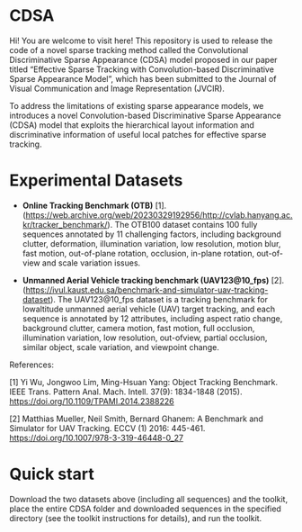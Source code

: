 # CDSA

Hi! You are welcome to visit here! This repository is used to release the code of a novel sparse tracking method called the Convolutional Discriminative Sparse Appearance (CDSA) model proposed in our paper titled “Effective Sparse Tracking with Convolution-based Discriminative Sparse Appearance Model”, which has been submitted to the Journal of Visual Communication and Image Representation (JVCIR).

To address the limitations of existing sparse appearance models, we introduces a novel Convolution-based Discriminative Sparse Appearance (CDSA) model that exploits the hierarchical layout information and discriminative information of useful local patches for effective sparse tracking. 

# Experimental Datasets
* **Online Tracking Benchmark (OTB)** [1]. (https://web.archive.org/web/20230329192956/http://cvlab.hanyang.ac.kr/tracker_benchmark/). The OTB100 dataset contains 100 fully sequences annotated by 11 challenging factors, including background clutter, deformation, illumination variation, low resolution, motion blur, fast motion, out-of-plane rotation, occlusion, in-plane rotation, out-of-view and scale variation issues.

* **Unmanned Aerial Vehicle tracking benchmark (UAV123@10_fps)** [2]. (https://ivul.kaust.edu.sa/benchmark-and-simulator-uav-tracking-dataset). The UAV123@10_fps dataset is a tracking benchmark for lowaltitude unmanned aerial vehicle (UAV) target tracking, and each sequence is annotated by 12 attributes, including aspect ratio change, background clutter, camera motion, fast motion, full occlusion, illumination variation, low resolution, out-ofview, partial occlusion, similar object, scale variation, and viewpoint change.
 
References:

[1] Yi Wu, Jongwoo Lim, Ming-Hsuan Yang: Object Tracking Benchmark. IEEE Trans. Pattern Anal. Mach. Intell. 37(9): 1834-1848 (2015). https://doi.org/10.1109/TPAMI.2014.2388226

[2] Matthias Mueller, Neil Smith, Bernard Ghanem: A Benchmark and Simulator for UAV Tracking. ECCV (1) 2016: 445-461. https://doi.org/10.1007/978-3-319-46448-0_27


# Quick start
Download the two datasets above (including all sequences) and the toolkit, place the entire CDSA folder and downloaded sequences in the specified directory (see the toolkit instructions for details), and run the toolkit.
